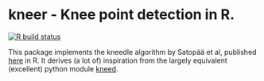   # kneer - Knee point detection in R. 
  <!-- badges: start -->
  [![R build status](https://github.com/mukundvarma/kneedr/workflows/R-CMD-check/badge.svg)](https://github.com/mukundvarma/kneedr/actions)
  <!-- badges: end -->

This package implements the kneedle algorithm by Satopää et al, published [here](https://raghavan.usc.edu//papers/kneedle-simplex11.pdf) in R. 
It derives (a lot of) inspiration from the largely equivalent (excellent) python module [kneed](https://github.com/arvkevi/kneed). 
